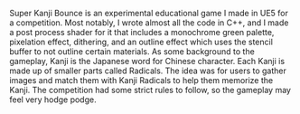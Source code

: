 Super Kanji Bounce is an experimental educational game I made in UE5 for a competition. Most notably, I wrote almost all the code in C++, and I made a post process shader for it that includes a monochrome green palette, pixelation effect, dithering, and an outline effect which uses the stencil buffer to not outline certain materials.
	 As some background to the gameplay, Kanji is the Japanese word for Chinese character. Each Kanji is made up of smaller parts called Radicals. The idea was for users to gather images and match them with Kanji Radicals to help them memorize the Kanji. The competition had some strict rules to follow, so the gameplay may feel very hodge podge.
